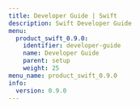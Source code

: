 ```yaml
---
title: Developer Guide | Swift
description: Swift Developer Guide
menu:
  product_swift_0.9.0:
    identifier: developer-guide
    name: Developer Guide
    parent: setup
    weight: 25
menu_name: product_swift_0.9.0
info:
  version: 0.9.0
---
```


